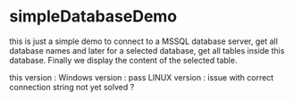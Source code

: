 # simpleDatabaseDemo

this  is just a simple demo to connect to a MSSQL database server, get all database names and later for a selected database,
get all tables  inside  this database. 
Finally we  display the content of the selected  table. 

this version :   Windows version : pass
                 LINUX version :  issue with correct connection string not yet solved ? 
